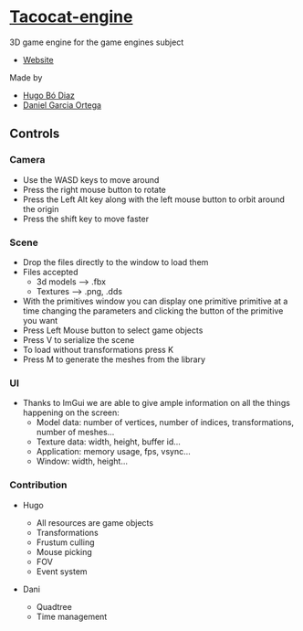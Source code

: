 ﻿# [Tacocat-engine](https://github.com/Hugo-Bo-Diaz/Tacocat-engine)
3D game engine for the game engines subject

* [Website](https://hugo-bo-diaz.github.io/Tacocat-engine/)

Made by
* [Hugo Bó Diaz](https://github.com/Hugo-Bo-Diaz)
* [Daniel Garcia Ortega](https://github.com/viriato22)

## Controls

### Camera

* Use the WASD keys to move around
* Press the right mouse button to rotate
* Press the Left Alt key along with the left mouse button to orbit around the origin
* Press the shift key to move faster

### Scene

* Drop the files directly to the window to load them
* Files accepted
  * 3d models --> .fbx
  * Textures --> .png, .dds
* With the primitives window you can display one primitive primitive at a time changing the parameters and clicking the button of the primitive you want
* Press Left Mouse button to select game objects
* Press V to serialize the scene
* To load without transformations press K
* Press M to generate the meshes from the library

### UI

* Thanks to ImGui we are able to give ample information on all the things happening on the screen:
  * Model data: number of vertices, number of indices, transformations, number of meshes...
  * Texture data: width, height, buffer id...
  * Application: memory usage, fps, vsync... 
  * Window: width, height...

### Contribution

* Hugo
  * All resources are game objects
  * Transformations
  * Frustum culling
  * Mouse picking
  * FOV
  * Event system
  
* Dani
  * Quadtree
  * Time management
  
